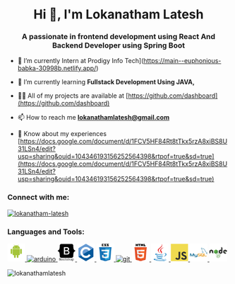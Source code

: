 <h1 align="center">Hi 👋, I'm Lokanatham Latesh</h1>
<h3 align="center">A passionate in frontend development using React And Backend Developer using Spring Boot</h3>

- 🔭 I’m currently Intern at Prodigy Info Tech](https://main--euphonious-babka-30998b.netlify.app/)

- 🌱 I’m currently learning **Fullstack Development Using JAVA,**

- 👨‍💻 All of my projects are available at [https://github.com/dashboard](https://github.com/dashboard)

- 📫 How to reach me **lokanathamlatesh@gmail.com**

- 📄 Know about my experiences [https://docs.google.com/document/d/1FCV5HF84Rt8tTkx5rzA8xiBS8U31LSn4/edit?usp=sharing&ouid=104346193156252564398&rtpof=true&sd=true](https://docs.google.com/document/d/1FCV5HF84Rt8tTkx5rzA8xiBS8U31LSn4/edit?usp=sharing&ouid=104346193156252564398&rtpof=true&sd=true)

<h3 align="left">Connect with me:</h3>
<p align="left">
<a href="https://linkedin.com/in/lokanatham-latesh" target="blank"><img align="center" src="https://raw.githubusercontent.com/rahuldkjain/github-profile-readme-generator/master/src/images/icons/Social/linked-in-alt.svg" alt="lokanatham-latesh" height="30" width="40" /></a>
</p>

<h3 align="left">Languages and Tools:</h3>
<p align="left"> <a href="https://developer.android.com" target="_blank" rel="noreferrer"> <img src="https://raw.githubusercontent.com/devicons/devicon/master/icons/android/android-original-wordmark.svg" alt="android" width="40" height="40"/> </a> <a href="https://www.arduino.cc/" target="_blank" rel="noreferrer"> <img src="https://cdn.worldvectorlogo.com/logos/arduino-1.svg" alt="arduino" width="40" height="40"/> </a> <a href="https://getbootstrap.com" target="_blank" rel="noreferrer"> <img src="https://raw.githubusercontent.com/devicons/devicon/master/icons/bootstrap/bootstrap-plain-wordmark.svg" alt="bootstrap" width="40" height="40"/> </a> <a href="https://www.cprogramming.com/" target="_blank" rel="noreferrer"> <img src="https://raw.githubusercontent.com/devicons/devicon/master/icons/c/c-original.svg" alt="c" width="40" height="40"/> </a> <a href="https://www.w3schools.com/css/" target="_blank" rel="noreferrer"> <img src="https://raw.githubusercontent.com/devicons/devicon/master/icons/css3/css3-original-wordmark.svg" alt="css3" width="40" height="40"/> </a> <a href="https://git-scm.com/" target="_blank" rel="noreferrer"> <img src="https://www.vectorlogo.zone/logos/git-scm/git-scm-icon.svg" alt="git" width="40" height="40"/> </a> <a href="https://www.w3.org/html/" target="_blank" rel="noreferrer"> <img src="https://raw.githubusercontent.com/devicons/devicon/master/icons/html5/html5-original-wordmark.svg" alt="html5" width="40" height="40"/> </a> <a href="https://www.java.com" target="_blank" rel="noreferrer"> <img src="https://raw.githubusercontent.com/devicons/devicon/master/icons/java/java-original.svg" alt="java" width="40" height="40"/> </a> <a href="https://developer.mozilla.org/en-US/docs/Web/JavaScript" target="_blank" rel="noreferrer"> <img src="https://raw.githubusercontent.com/devicons/devicon/master/icons/javascript/javascript-original.svg" alt="javascript" width="40" height="40"/> </a> <a href="https://www.mysql.com/" target="_blank" rel="noreferrer"> <img src="https://raw.githubusercontent.com/devicons/devicon/master/icons/mysql/mysql-original-wordmark.svg" alt="mysql" width="40" height="40"/> </a> <a href="https://nodejs.org" target="_blank" rel="noreferrer"> <img src="https://raw.githubusercontent.com/devicons/devicon/master/icons/nodejs/nodejs-original-wordmark.svg" alt="nodejs" width="40" height="40"/> </a> </p>

<p><img align="center" src="https://github-readme-stats.vercel.app/api/top-langs?username=lokanathamlatesh&show_icons=true&locale=en&layout=compact" alt="lokanathamlatesh" /></p>
